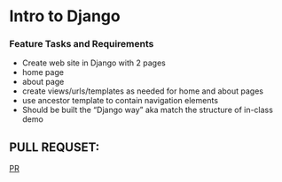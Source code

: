 # Intro to Django

### Feature Tasks and Requirements
+ Create web site in Django with 2 pages
+ home page
+ about page
+ create views/urls/templates as needed for home and about pages
+ use ancestor template to contain navigation elements
+ Should be built the “Django way” aka match the structure of in-class demo

## PULL REQUSET:
[PR ](https://github.com/mohammadsilwadi/django-snacks/pull/1)